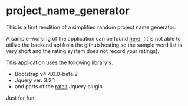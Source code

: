 # project_name_generator
This is a first rendition of a simplified random project name generator.

A sample-working of the application can be found [here](https://xxerror500xx.github.io/project_name_generator/). (it is not able to utilize the backend api from the github hosting so the sample word list is very short and the rating system does not record your ratings).

This application uses the following library's.

- Bootstrap v4 4.0.0-beta.2
- Jquery ver. 3.2.1
- and parts of the [rateit](https://github.com/gjunge/rateit.js) Jquery plugin. 

Just for fun.
